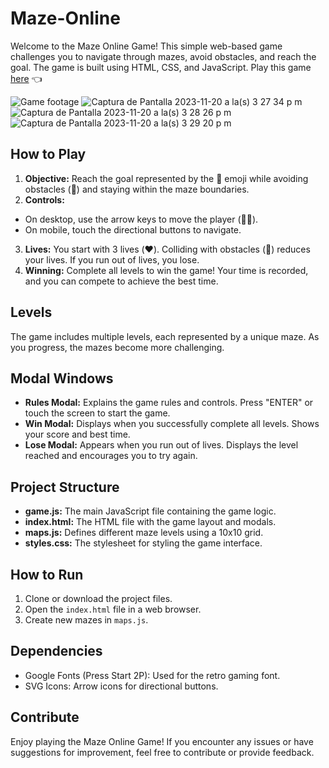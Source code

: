 # Maze-Online

Welcome to the Maze Online Game! This simple web-based game challenges you to navigate through mazes, avoid obstacles, and reach the goal. The game is built using HTML, CSS, and JavaScript. Play this game [here](https://jsurrea.github.io/Maze-Online/) 👈

![Game footage](https://user-images.githubusercontent.com/68788933/229954640-2680a539-cf6e-4e80-af75-12441e093c5b.png)
![Captura de Pantalla 2023-11-20 a la(s) 3 27 34 p m](https://github.com/jsurrea/Maze-Online/assets/68788933/36a30fd2-52f5-4c38-8f2c-470d3a7e239c)
![Captura de Pantalla 2023-11-20 a la(s) 3 28 26 p m](https://github.com/jsurrea/Maze-Online/assets/68788933/b8b8524a-3a0c-436b-a87c-683b2254dd1c)
![Captura de Pantalla 2023-11-20 a la(s) 3 29 20 p m](https://github.com/jsurrea/Maze-Online/assets/68788933/85f32575-f5e3-46bf-b47f-539bad5386c4)


## How to Play

1. **Objective:** Reach the goal represented by the 🎁 emoji while avoiding obstacles (🌳) and staying within the maze boundaries.
2. **Controls:**
  - On desktop, use the arrow keys to move the player (🏃‍♂️).
  - On mobile, touch the directional buttons to navigate.
3. **Lives:** You start with 3 lives (❤️). Colliding with obstacles (🌳) reduces your lives. If you run out of lives, you lose.
4. **Winning:** Complete all levels to win the game! Your time is recorded, and you can compete to achieve the best time.

## Levels

The game includes multiple levels, each represented by a unique maze. As you progress, the mazes become more challenging.

## Modal Windows

- **Rules Modal:** Explains the game rules and controls. Press "ENTER" or touch the screen to start the game.
- **Win Modal:** Displays when you successfully complete all levels. Shows your score and best time.
- **Lose Modal:** Appears when you run out of lives. Displays the level reached and encourages you to try again.

## Project Structure

- **game.js:** The main JavaScript file containing the game logic.
- **index.html:** The HTML file with the game layout and modals.
- **maps.js:** Defines different maze levels using a 10x10 grid.
- **styles.css:** The stylesheet for styling the game interface.

## How to Run

1. Clone or download the project files.
2. Open the `index.html` file in a web browser.
3. Create new mazes in `maps.js`.

## Dependencies

- Google Fonts (Press Start 2P): Used for the retro gaming font.
- SVG Icons: Arrow icons for directional buttons.

## Contribute

Enjoy playing the Maze Online Game! If you encounter any issues or have suggestions for improvement, feel free to contribute or provide feedback.
